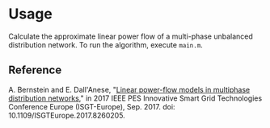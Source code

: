 # Usage

Calculate the approximate linear power flow of a multi-phase unbalanced distribution network.
To run the algorithm, execute `main.m`.

## Reference

A. Bernstein and E. Dall'Anese, "[Linear power-flow models in multiphase distribution networks](https://ieeexplore.ieee.org/document/8260205)," in 2017 IEEE PES Innovative Smart Grid Technologies Conference Europe (ISGT-Europe), Sep. 2017. doi: 10.1109/ISGTEurope.2017.8260205.

